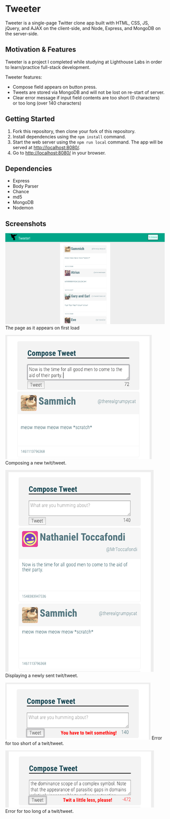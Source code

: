 # Tweeter 

Tweeter is a single-page Twitter clone app built with HTML, CSS, JS, jQuery, and AJAX on the client-side, and Node, Express, and MongoDB on the server-side. 

## Motivation & Features

Tweeter is a project I completed while studying at Lighthouse Labs in order to learn/practice full-stack development.

Tweeter features:
- Compose field appears on button press.
- Tweets are stored via MongoDB and will not be lost on re-start of server. 
- Clear error message if input field contents are too short (0 characters) or too long (over 140 characters)

## Getting Started

1. Fork this repository, then clone your fork of this repository.
2. Install dependencies using the `npm install` command.
3. Start the web server using the `npm run local` command. The app will be served at <http://localhost:8080/>.
4. Go to <http://localhost:8080/> in your browser.

## Dependencies

- Express
- Body Parser
- Chance
- md5
- MongoDB
- Nodemon

## Screenshots

![The page as it appears on first load](https://github.com/erinltoth/tweeter/blob/master/docs/tweeter-on-load.png)
The page as it appears on first load

![Composing a new tweet](https://github.com/erinltoth/tweeter/blob/master/docs/Tweeter-compose.png)
Composing a new twit/tweet.

![Displaying a newly sent tweet](https://github.com/erinltoth/tweeter/blob/master/docs/Tweeter-new-tweet.png)
Displaying a newly sent twit/tweet.

![Error for too short of a twit/tweet](https://github.com/erinltoth/tweeter/blob/master/docs/Tweeter-too-short.png)
Error for too short of a twit/tweet.

![Error for too long of a twit/tweet](https://github.com/erinltoth/tweeter/blob/master/docs/Tweeter-too-long.png)
Error for too long of a twit/tweet.